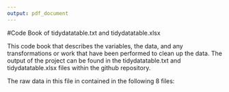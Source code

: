 ```yaml
---
output: pdf_document
---
```

#Code Book of tidydatatable.txt and tidydatatable.xlsx

This code book that describes the variables, the data, and any transformations or work that have been performed
to clean up the data.  The output of the project can be found in the tidydatatable.txt and tidydatatable.xlsx files 
within the github repository.  

The raw data in this file in contained in the following 8 files:






        




